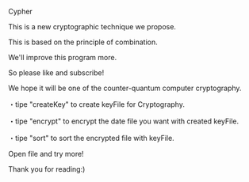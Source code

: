 Cypher

This is a new cryptographic technique we propose.

This is based on the principle of combination.

We'll improve this program more.

So please like and subscribe!

We hope it will be one of the counter-quantum computer cryptography.

・tipe "createKey" to create keyFile for Cryptography.

・tipe "encrypt" to encrypt the date file you want with created keyFile.

・tipe "sort" to sort the encrypted file with keyFile.

Open file and try more! 

Thank you for reading:)
